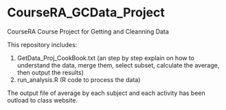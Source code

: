 # CourseRA_GCData_Project

CourseRA Course Project for Getting and Cleanning Data

This repository includes:

1. GetData_Proj_CookBook.txt (an step by step explain on how to understand the data, merge them, select subset, calculate the average, then output the results)
2. run_analysis.R (R code to process the data)

The output file of average by each subject and each activity has been outload to class website.
